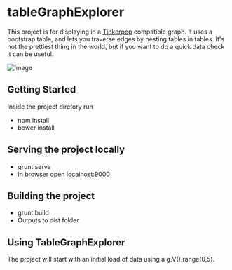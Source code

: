 # tableGraphExplorer
This project is for displaying in a [Tinkerpop](http://tinkerpop.apache.org/) compatible graph. It uses a bootstrap table, and lets you traverse edges by nesting tables in tables. It's not the prettiest thing in the world, but if you want to do a quick data check it can be useful.

![Image](https://user-images.githubusercontent.com/449037/37786323-03d893e8-2dc2-11e8-92ee-4a89e2f298d8.png)

## Getting Started
Inside the project diretory run

* npm install
* bower install

## Serving the project locally
* grunt serve
* In browser open localhost:9000

## Building the project
* grunt build
* Outputs to dist folder

## Using TableGraphExplorer
The project will start with an initial load of data using a g.V().range(0,5).
